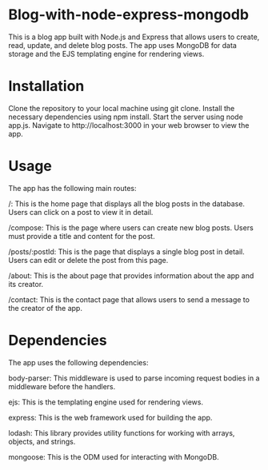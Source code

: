 # Blog-with-node-express-mongodb


This is a blog app built with Node.js and Express that allows users to create, read, update, and delete blog posts. The app uses MongoDB for data storage and the EJS templating engine for rendering views.

# Installation
Clone the repository to your local machine using git clone.
Install the necessary dependencies using npm install.
Start the server using node app.js.
Navigate to http://localhost:3000 in your web browser to view the app.

# Usage
The app has the following main routes:

/: This is the home page that displays all the blog posts in the database. Users can click on a post to view it in detail.

/compose: This is the page where users can create new blog posts. Users must provide a title and content for the post.

/posts/:postId: This is the page that displays a single blog post in detail. Users can edit or delete the post from this page.

/about: This is the about page that provides information about the app and its creator.

/contact: This is the contact page that allows users to send a message to the creator of the app.

# Dependencies
The app uses the following dependencies:

body-parser: This middleware is used to parse incoming request bodies in a middleware before the handlers.

ejs: This is the templating engine used for rendering views.

express: This is the web framework used for building the app.

lodash: This library provides utility functions for working with arrays, objects, and strings.

mongoose: This is the ODM used for interacting with MongoDB.